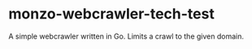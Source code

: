 # monzo-webcrawler-tech-test

A simple webcrawler written in Go. Limits a crawl to the given domain.
